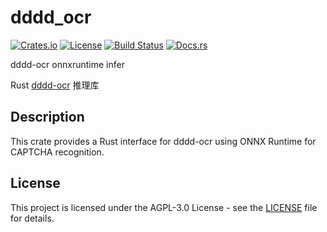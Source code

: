 # dddd_ocr

[![Crates.io](https://img.shields.io/crates/v/dddd_ocr.svg)](https://crates.io/crates/dddd_ocr)
[![License](https://img.shields.io/badge/license-AGPL--3.0-blue.svg)](https://opensource.org/licenses/AGPL-3.0)
[![Build Status](https://img.shields.io/github/actions/workflow/status/MosRat/dddd_ocr_rs/rust.yml?branch=main)](https://github.com/MosRat/dddd_ocr_rs/actions)
[![Docs.rs](https://docs.rs/dddd_ocr/badge.svg)](https://docs.rs/dddd_ocr)

dddd-ocr onnxruntime infer

Rust [dddd-ocr](https://github.com/sml2h3/ddddocr) 推理库

## Description

This crate provides a Rust interface for dddd-ocr using ONNX Runtime for CAPTCHA recognition.

## License

This project is licensed under the AGPL-3.0 License - see the [LICENSE](LICENSE) file for details.